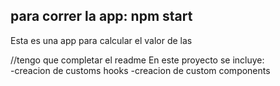 para correr la app:
npm start
---------------------------------
Esta es una app para calcular el valor de las

//tengo que completar el readme 
En este proyecto se incluye:	
-creacion de customs hooks
-creacion de custom components



